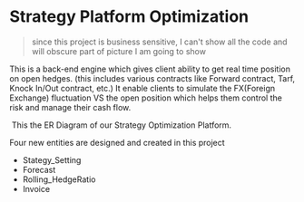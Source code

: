# Strategy Platform Optimization
> since this project is business sensitive, I can't show all the code and will obscure part of picture I am going to show

This is a back-end engine which gives client ability to get real time position on open hedges. (this includes various contracts like Forward contract, Tarf, Knock In/Out contract, etc.) It enable clients to simulate the FX(Foreign Exchange) fluctuation VS the open position which helps them control the risk and manage their cash flow.

<img scr = "../SOP_ER_diagram.png">
This the ER Diagram of our Strategy Optimization Platform.

Four new entities are designed and created in this project
- Stategy_Setting
- Forecast
- Rolling_HedgeRatio
- Invoice
